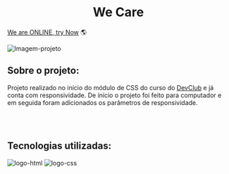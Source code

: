 <h1 align="center">We Care</h1>

[We are ONLINE, try Now](https://rafaelcampos23.github.io/projeto-CSS--We-Care/) :earth_americas:<br>

<img src="https://github.com/RafaelCampos23/projeto-CSS--We-Care/blob/master/img/Projeto%20CSS%20-%20We%20Care.jpg?raw=true" alt="Imagem-projeto"></img>

<h2><b>Sobre o projeto:</b></h2>
    <p>Projeto realizado no início do módulo de CSS do curso do <a href="https://rodolfomori.com.br/devclub">DevClub</a> e já conta com responsividade. De início o projeto foi feito para computador e em seguida foram adicionados os parâmetros de responsividade.</p>
<br>
<br>

<h2><b>Tecnologias utilizadas:</b></h2>
    <img src="https://img.shields.io/badge/HTML5-E34F26?style=for-the-badge&logo=html5&logoColor=white" alt="logo-html"/>
    <img src="https://img.shields.io/badge/CSS3-1572B6?style=for-the-badge&logo=css3&logoColor=white" alt="logo-css"/>

